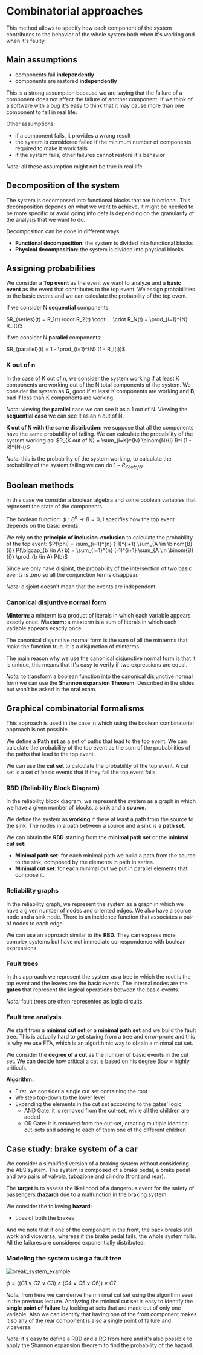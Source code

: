 # Combinatorial approaches

This method allows to specify how each component of the system contributes to the behavior of the whole system both when it's working and when it's faulty.

## Main assumptions

- components fail **independently**
- components are restored **independently**

This is a strong assumption because we are saying that the failure of a component does not affect the failure of another component. If we think of a software with a bug it's easy to think that it may cause more than one component to fail in real life.

Other assumptions:

- if a component fails, it provides a wrong result
- the system is considered failed if the minimum number of components required to make it work fails
- if the system fails, other failures cannot restore it's behavior

*Note:* all these assumption might not be true in real life.

## Decomposition of the system

The system is decomposed into functional blocks that are functional. This decomposition depends on what we want to achieve, it might be needed to be more specific or avoid going into details depending on the granularity of the analysis that we want to do.

Decomposition can be done in different ways:

- **Functional decomposition**: the system is divided into functional blocks
- **Physical decomposition**: the system is divided into physical blocks

## Assigning probabilities

We consider a **Top event** as the event we want to analyze and a **basic event** as the event that contributes to the top event. We assign probabilities to the basic events and we can calculate the probability of the top event.

If we consider N **sequential** components:

$R_{series}(t) = R_1(t) \cdot R_2(t) \cdot ... \cdot R_N(t) = \prod_{i=1}^{N} R_i(t)$

If we consider N **parallel** components:

$R_{parallel}(t) = 1 - \prod_{i=1}^{N} (1 - R_i(t))$

### K out of n

In the case of K out of n, we consider the system working if at least K components are working out of the N total components of the system.
We consider the system as **G**, good if at least K components are working and **B**, bad if less than K components are working.

*Note:* viewing the **parallel** case we can see it as a 1 out of N. Viewing the **sequential case** we can see it as an n out of N.

**K out of N with the same distribution:** we suppose that all the components have the same probability of failing. We can calculate the probability of the system working as: $R_{K out of N} = \sum_{i=K}^{N} \binom{N}{i} R^i (1 - R)^{N-i}$

*Note:* this is the probability of the system working, to calculate the probability of the system failing we can do $1 - R_{K out of N}$.

## Boolean methods

In this case we consider a boolean algebra and some boolean variables that represent the state of the components.

The boolean function: $\phi:B^n \rightarrow B = {0,1}$ specifies how the top event depends on the basic events.

We rely on the **principle of inclusion-exclusion** to calculate the probability of the top event:
$P(\phi) = \sum_{i=1}^{n} (-1)^{i+1} \sum_{A \in \binom{B}{i}} P(\bigcap_{b \in A} b) = \sum_{i=1}^{n} (-1)^{i+1} \sum_{A \in \binom{B}{i}} \prod_{b \in A} P(b)$

Since we only have disjoint, the probability of the intersection of two basic events is zero so all the conjunction terms disappear.

*Note:* disjoint doesn't mean that the events are independent.

### Canonical disjuntive normal form

**Minterm:** a minterm is a product of literals in which each variable appears exactly once.
**Maxterm:** a maxterm is a sum of literals in which each variable appears exactly once.

The canonical disjunctive normal form is the sum of all the minterms that make the function true. It is a disjunction of minterms

The main reason why we use the canonical disjunctive normal form is that it is unique, this means that it's easy to verify if two expressions are equal.

*Note:* to transform a boolean function into the canonical disjunctive normal form we can use the **Shannon expansion Theorem**. Described in the slides but won't be asked in the oral exam.

## Graphical combinatorial formalisms

This approach is used in the case in which using the boolean combinatorial approach is not possible.

We define a **Path set** as a set of paths that lead to the top event. We can calculate the probability of the top event as the sum of the probabilities of the paths that lead to the top event.

We can use the **cut set** to calculate the probability of the top event. A cut set is a set of basic events that if they fail the top event fails.

### RBD (Reliability Block Diagram)

In the reliability block diagram, we represent the system as a graph in which we have a given number of blocks, a **sink** and a **source**.

We define the system as **working** if there at least a path from the source to the sink. The nodes in a path between a source and a sink is a **path set**.

We can obtain the **RBD** starting from the **minimal path set** or the **minimal cut set**:

- **Minimal path set**: for each minimal path we build a path from the source to the sink, composed by the elements in path in series.
- **Minimal cut set**: for each minimal cut we put in parallel elements that compose it.

### Reliability graphs

In the reliability graph, we represent the system as a graph in which we have a given number of nodes and oriented edges. We also have a source node and a sink node. There is an incidence function that associates a pair of nodes to each edge.

We can use an approach similar to the **RBD**. They can express more complex systems but have not immediate correspondence with boolean expressions.

### Fault trees

In this approach we represent the system as a tree in which the root is the top event and the leaves are the basic events. The internal nodes are the **gates** that represent the logical operations between the basic events.

*Note:* fault trees are often represented as logic circuits.

### Fault tree analysis

We start from a **minimal cut set** or a **minimal path set** and we build the fault tree. This is actually hard to get staring from a tree and error-prone and this is why we use FTA, which is an algorithmic way to obtain a minimal cut set.

We consider the **degree of a cut** as the number of basic events in the cut set. We can decide how critical a cat is based on his degree (low = highly critical).

**Algorithm:**

- First, we consider a single cut set containing the root
- We step top-down to the lower level
- Expanding the elements in the cut set according to the gates’ logic:
  - AND Gate: it is removed from the cut-set, while all the children are added
  - OR Gate: it is removed from the cut-set, creating multiple identical
cut-sets and adding to each of them one of the different children

## Case study: brake system of a car

We consider a simplified version of a braking system without considering the ABS system. The system is composed of a brake pedal, a brake pedal and two pairs of valvola, tubazione and cilindro (front and rear).

The **target** is to assess the likelihood of a dangerous event for the safety of passengers (**hazard**) due to a malfunction in the braking system.

We consider the following **hazard**:

- Loss of both the brakes

And we note that if one of the component in the front, the back breaks still work and viceversa, whereas if the brake pedal fails, the whole system fails.
All the failures are considered exponentially distributed.

### Modeling the system using a fault tree

![break_system_example](../Screenshots/break_system_exmple.png)

$\phi = ((C1 \vee C2 \vee C3) \wedge (C4 \vee C5 \vee C6)) \vee C7$

*Note:* from here we can derive the minimal cut set using the algorithm seen in the previous lecture. Analyzing the minimal cut set is easy to identify the **single point of failure** by looking at sets that are made out of only one variable. Also we can identify that having one of the front component makes it so any of the rear component is also a single point of failure and viceversa.

*Note:* it's easy to define a RBD and a RG from here and it's also possible to apply the Shannon expansion theorem to find the probability of the hazard.

